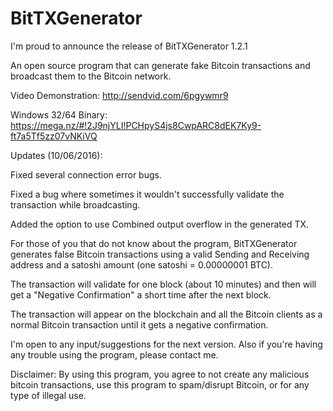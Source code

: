 # BitTXGenerator

I'm proud to announce the release of BitTXGenerator 1.2.1

An open source program that can generate fake Bitcoin transactions and broadcast them to the Bitcoin network.

Video Demonstration: http://sendvid.com/6pgywmr9

Windows 32/64 Binary: https://mega.nz/#!2J9njYLI!PCHpyS4js8CwpARC8dEK7Ky9-ft7a5Tf5zz07vNKiVQ

Updates (10/06/2016):

Fixed several connection error bugs.

Fixed a bug where sometimes it wouldn't successfully validate the transaction while broadcasting.

Added the option to use Combined output overflow in the generated TX.

For those of you that do not know about the program, BitTXGenerator generates false Bitcoin transactions using a valid Sending and Receiving address and a satoshi amount (one satoshi = 0.00000001 BTC).

The transaction will validate for one block (about 10 minutes) and then will get a "Negative Confirmation" a short time after the next block.

The transaction will appear on the blockchain and all the Bitcoin clients as a normal Bitcoin transaction until it gets a negative confirmation.

I'm open to any input/suggestions for the next version. Also if you're having any trouble using the program, please contact me.

Disclaimer:
By using this program, you agree to not create any malicious bitcoin transactions, use this program to spam/disrupt Bitcoin, or for any type of illegal use.
